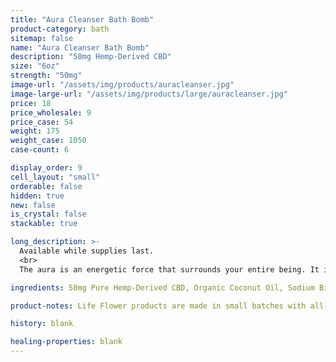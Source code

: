 ```yaml
---
title: "Aura Cleanser Bath Bomb"
product-category: bath
sitemap: false
name: "Aura Cleanser Bath Bomb"
description: "50mg Hemp-Derived CBD"
size: "6oz"
strength: "50mg"
image-url: "/assets/img/products/auracleanser.jpg"
image-large-url: "/assets/img/products/large/auracleanser.jpg"
price: 18
price_wholesale: 9
price_case: 54
weight: 175
weight_case: 1050
case-count: 6

display_order: 9
cell_layout: "small"
orderable: false
hidden: true
new: false
is_crystal: false
stackable: true

long_description: >-
  Available while supplies last.
  <br>
  The aura is an energetic force that surrounds your entire being. It is a force field that draws in and repels all of the emotion, psychic debris and energy that swims around us. Just like the physical body, the aura may experience and exhibit stress, fatigue, and loss of luminosity. Handcrafted with sage, bergamot, and frankincense essential oils and activated charcoal. Activated charcoal works by pulling toxins and debris from our pores while the invigorating aroma cleanses the spirit, revitalizes the mind, and uplifts the heart. Note - this product contains activated charcoal, so give your tub a little scrub when you're done.

ingredients: 50mg Pure Hemp-Derived CBD, Organic Coconut Oil, Sodium Bicarbonate, Naturally-derived Citric Acid, Corn Starch, Epsom Salt, Organic Herbs, Essential Oils, Plant-based Color, Witch Hazel, Cleansed & Charged Crystal.

product-notes: Life Flower products are made in small batches with all-natural and boutique ingredients. Orders are processed and shipped in 7-10 business days. Please allow additional time for&nbsp;delivery.

history: blank

healing-properties: blank
---
```

